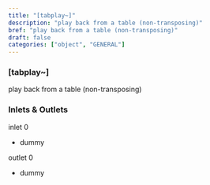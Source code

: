 ```yaml
---
title: "[tabplay~]"
description: "play back from a table (non-transposing)"
bref: "play back from a table (non-transposing)"
draft: false
categories: ["object", "GENERAL"]
---
```


### [tabplay~]

play back from a table (non-transposing)

### Inlets & Outlets

inlet 0

 - dummy

outlet 0

 - dummy
 
